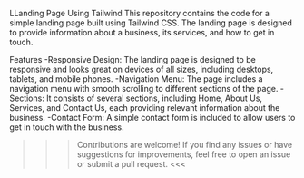LLanding Page Using Tailwind
This repository contains the code for a simple landing page built using Tailwind CSS. The landing page is designed to provide information about a business, its services, and how to get in touch.

Features
-Responsive Design: The landing page is designed to be responsive and looks great on devices of all sizes, including desktops, tablets, and mobile phones.
-Navigation Menu: The page includes a navigation menu with smooth scrolling to different sections of the page.
-Sections: It consists of several sections, including Home, About Us, Services, and Contact Us, each providing relevant information about the business.
-Contact Form: A simple contact form is included to allow users to get in touch with the business.

>>> Contributions are welcome! If you find any issues or have suggestions for improvements, feel free to open an issue or submit a pull request. <<<
